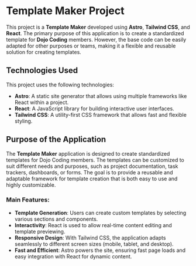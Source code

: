 # Template Maker Project

This project is a **Template Maker** developed using **Astro**, **Tailwind CSS**, and **React**. The primary purpose of this application is to create a standardized template for **Dojo Coding** members. However, the base code can be easily adapted for other purposes or teams, making it a flexible and reusable solution for creating templates.

## Technologies Used

This project uses the following technologies:

- **Astro**: A static site generator that allows using multiple frameworks like React within a project.
- **React**: A JavaScript library for building interactive user interfaces.
- **Tailwind CSS**: A utility-first CSS framework that allows fast and flexible styling.

## Purpose of the Application

The **Template Maker** application is designed to create standardized templates for Dojo Coding members. The templates can be customized to suit different needs and purposes, such as project documentation, task trackers, dashboards, or forms. The goal is to provide a reusable and adaptable framework for template creation that is both easy to use and highly customizable.

### Main Features:
- **Template Generation**: Users can create custom templates by selecting various sections and components.
- **Interactivity**: React is used to allow real-time content editing and template previewing.
- **Responsive Design**: With Tailwind CSS, the application adapts seamlessly to different screen sizes (mobile, tablet, and desktop).
- **Fast and Efficient**: Astro powers the site, ensuring fast page loads and easy integration with React for dynamic content.
